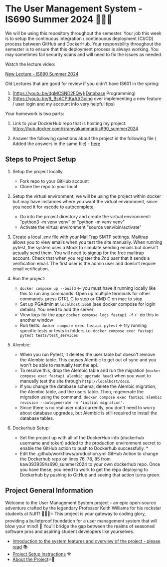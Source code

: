 

# The User Management System - IS690 Summer 2024 🎉✨🔥

We will be using this repository throughout the semester.  Your job this week is to setup the continuous integration / continouous deployment (CI/CD) process between GitHub and DockerHub.  Your responsbility throughout the semester is to ensure that this deployment process is always working.  You may sometimes fail security scans and will need to fix the issues as needed. 

Watch the lecture video:

[New Lecture - IS690 Summer 2024](https://youtu.be/jEA8tPKle6k)

Old Lectures that are good for review if you didn't have IS601 in the spring:

1. [https://youtu.be/dgMCSND2FQw](Database Programming)
2. [https://youtu.be/8_BsACPtKaA](Going over implementing a new feature / user login and my account info very helpful tips)

Your homework is two parts:

1.  Link to your DockerHub repo that is hosting my project: https://hub.docker.com/r/ramyakammari/is690_summer2024

2.  Answer the following questions about the project in the following file ( Added the answers in the same file) - [here](answer.md)




## Steps to Project Setup

1. Setup the project locally
    * Fork repo to your GitHub account
    * Clone the repo to your local

2. Setup the virtual environment, we will be using the project within docker but may have instances where you want the virtual environment, since you need it for vscode to autocomplete.
    * Go into the project directory and create the virtual environment: "python3 -m venv venv"   or "python -m venv venv"
    * Activate the virtual environment "source venv/bin/activate"

2. Create a local .env file with your [MailTrap](https://mailtrap.io/) SMTP settings. Mailtrap allows you to view emails when you test the site manually. When running pytest, the system uses a Mock to simulate sending emails but doesn't actually send them.  You will need to signup for the free mailtrap account.  Check that when you register the *2nd user* that it sends a verification email.  The first user is the admin user and doesn't require email verification.

3. Run the project:
    * `docker compose up --build` <- you must have it running locally like this to run any commands.  Open up multiple terminals for other commands. press CTRL C to stop or CMD C on mac to stop
    * Set up PGAdmin at `localhost:5050` (see docker compose for login details).  You need to add the server
    * View logs for the app: `docker compose logs fastapi -f` <- do this in another window 
    * Run tests: `docker compose exec fastapi pytest`  <- try running specific tests or tests in folders i.e. `docker compose exec fastapi pytest tests/test_services`

4. Alembic:
    * When you run Pytest, it deletes the user table but doesn't remove the Alembic table. This causes Alembic to get out of sync and you won't be able to manually test the api.
    * To resolve this, drop the Alembic table and run the migration (`docker compose exec fastapi alembic upgrade head`) when you want to manually test the site through `http://localhost/docs`.
    * If you change the database schema, delete the Alembic migration, the Alembic table, and the users table. Then, regenerate the migration using the command: `docker compose exec fastapi alembic revision --autogenerate -m 'initial migration'`.
    * Since there is no real user data currently, you don't need to worry about database upgrades, but Alembic is still required to install the database tables.

5.  Dockerhub Setup:

    * Set the project up with all of the DockerHub info (dockerhub username and token) added to the production environment secret to enable the GitHub action to push to Dockerhub successfully.  *
    * Edit the .github/workflows/production.yml GitHub Action to change the Dockerhub repo on lines 76, 78, 85 from kaw393939/is690_summer2024 to your own dockerhub repo.  Once you have these, you need to work to get the repo deploying to Dockerhub by pushing to GitHub and seeing that action turns green.  

## Project General Information

Welcome to the User Management System project - an epic open-source adventure crafted by the legendary Professor Keith Williams for his rockstar students at NJIT! 🏫👨‍🏫⭐ This project is your gateway to coding glory, providing a bulletproof foundation for a user management system that will blow your mind! 🤯 You'll bridge the gap between the realms of seasoned software pros and aspiring student developers like yourselves. 


- [Introduction to the system features and overview of the project - please read](system_documentation.md) 📚
- [Project Setup Instructions](setup.md) ⚒️
- [About the Project](about.md)🔥🌟


